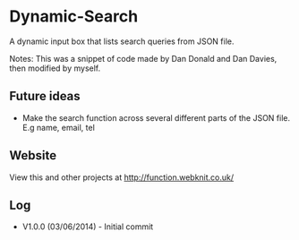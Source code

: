 Dynamic-Search
==============

A dynamic input box that lists search queries from JSON file.

Notes: This was a snippet of code made by Dan Donald and Dan Davies, then modified by myself.


Future ideas
------------

- Make the search function across several different parts of the JSON file. E.g name, email, tel


Website
--------

View this and other projects at http://function.webknit.co.uk/


Log
---

- V1.0.0 (03/06/2014) - Initial commit